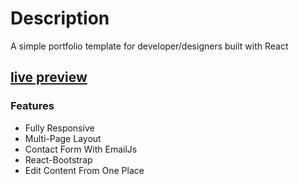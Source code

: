 # Description

A simple portfolio template for developer/designers built with React

## [live preview](https://lasse.hastrup.me/)

### Features

- Fully Responsive
- Multi-Page Layout
- Contact Form With EmailJs
- React-Bootstrap
- Edit Content From One Place
